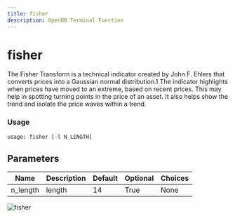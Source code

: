 ```yaml
---
title: fisher
description: OpenBB Terminal Function
---
```


# fisher

The Fisher Transform is a technical indicator created by John F. Ehlers that converts prices into a Gaussian normal distribution.1 The indicator highlights when prices have moved to an extreme, based on recent prices. This may help in spotting turning points in the price of an asset. It also helps show the trend and isolate the price waves within a trend.

### Usage 
```python
usage: fisher [-l N_LENGTH]
```

## Parameters

| Name | Description | Default | Optional | Choices |
| ---- | ----------- | ------- | -------- | ------- |
| n_length | length | 14 | True | None |


![fisher](https://user-images.githubusercontent.com/46355364/154310853-0abf6cea-71ca-4f07-b009-282c58ab9cfc.png)

